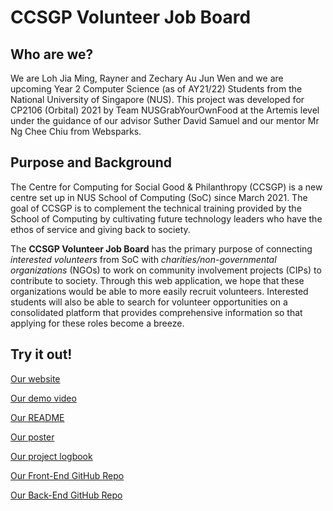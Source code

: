 # CCSGP Volunteer Job Board

## Who are we?

We are Loh Jia Ming, Rayner and Zechary Au Jun Wen and we are upcoming Year 2 Computer Science (as of AY21/22) Students from the National University of Singapore (NUS). This project was developed for CP2106 (Orbital) 2021 by Team NUSGrabYourOwnFood at the Artemis level under the guidance of our advisor Suther David Samuel and our mentor Mr Ng Chee Chiu from Websparks.

## Purpose and Background

The Centre for Computing for Social Good & Philanthropy (CCSGP) is a new centre set up in NUS School of Computing (SoC) since March 2021. The goal of CCSGP is to complement the technical training provided by the School of Computing by cultivating future technology leaders who have the ethos of service and giving back to society.

The **CCSGP Volunteer Job Board** has the primary purpose of connecting _interested volunteers_ from SoC with _charities/non-governmental organizations_ (NGOs) to work on community involvement projects (CIPs) to contribute to society. Through this web application, we hope that these organizations would be able to more easily recruit volunteers. Interested students will also be able to search for volunteer opportunities on a consolidated platform that provides comprehensive information so that applying for these roles become a breeze.

## Try it out!

[Our website](https://volunteer-ccsgp.vercel.app/ "Website")

[Our demo video](https://www.youtube.com/watch?v=totQ6bFNy1E "Demo Video")

[Our README](https://docs.google.com/document/d/1-JTRWsFIVnO0BK5OKgsEr3NiS6TUSAD4hJJN1hi_wL0/edit?usp=sharing "README")

[Our poster](https://drive.google.com/file/d/1OY2V5KOZbYLrmH5k9nX0SPF2NDzTEh7J/view?usp=sharing "Poster")

[Our project logbook](https://docs.google.com/spreadsheets/d/15YUOvUomPBpEPPMeFYQ80FsrtvbC4EdSJpPAbqB9MB0/edit?usp=sharing "Project Logbook")

[Our Front-End GitHub Repo](https://github.com/Raypuff/orbital-job-board "Front-End GitHub Repo")

[Our Back-End GitHub Repo](https://github.com/zechajw/orbital-job-board-backend "Back-End GitHub Repo")
